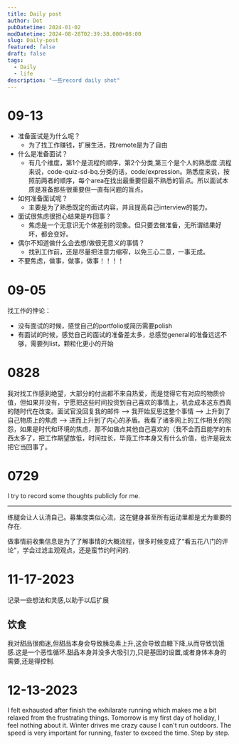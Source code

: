 ```yaml
---
title: Daily post
author: Dot
pubDatetime: 2024-01-02
modDatetime: 2024-08-28T02:39:38.000+08:00
slug: Daily-post
featured: false
draft: false
tags:
  - Daily
  - life
description: "一些record daily shot"
---
```


# 09-13

- 准备面试是为什么呢？
  - 为了找工作赚钱，扩展生活，找remote是为了自由
- 什么是准备面试？
  - 有几个维度，第1个是流程的顺序，第2个分类,第三个是个人的熟悉度.流程来说，code-quiz-sd-bq.分类的话，code/expression。熟悉度来说，按照前两者的顺序，每个area在找出最重要但最不熟悉的盲点。所以面试本质是准备那些很重要但一直有问题的盲点。
- 如何准备面试呢？
  - 主要是为了熟悉既定的面试内容，并且提高自己interview的能力。
- 面试很焦虑很担心结果是咋回事？
  - 焦虑是一个无意识无个体差别的现象。但只要去做准备，无所谓结果好坏，都会变好。
- 偶尔不知道做什么会去想/做很无意义的事情？
  - 找到工作前，还是尽量把注意力缩窄，以免三心二意，一事无成。
- 不要焦虑，做事，做事，做事！！！！

# 09-05

找工作的悖论：

- 没有面试的时候，感觉自己的portfolio或简历需要polish
- 有面试的时候，感觉自己的面试的准备差太多，总感觉general的准备远远不够，需要列list，颗粒化更小的开始

# 0828

我对找工作感到绝望，大部分的付出都不来自热爱，而是觉得它有对应的物质价值，但如果并没有，宁愿把这些时间投资到自己喜欢的事情上，机会成本这东西真的随时代在改变。面试官没回复我的邮件 --> 我开始反思这整个事情 --> 上升到了自己物质上的焦虑 --> 进而上升到了内心的矛盾。我看了诸多网上的工作相关的抱怨，如果是时代和环境的焦虑，那不如做点其他自己喜欢的（我不会而且能学的东西太多了，把工作期望放低，时间拉长，毕竟工作本身又有什么价值，也许是我太把它当回事了。

# 0729

I try to record some thoughts publicly for me.

---

练腿会让人认清自己。募集度类似心流，这在健身甚至所有运动里都是尤为重要的存在.

做事情前收集信息是为了了解事情的大概流程，很多时候变成了“看五花八门的评论”，学会过滤主观观点，还是蛮节约时间的.

# 11-17-2023

记录一些想法和灵感,以助于以后扩展

## 饮食

我对甜品很痴迷,但甜品本身会导致胰岛素上升,这会导致血糖下降,从而导致饥饿感.这是一个恶性循环.甜品本身并没多大吸引力,只是基因的设置,或者身体本身的需要,还是得控制.

# 12-13-2023

I felt exhausted after finish the exhilarate running which makes me a bit relaxed from the frustrating things.
Tomorrow is my first day of holiday, I feel nothing about it.
Winter drives me crazy cause I can't run outdoors. The speed is very important for running, faster to exceed the time.
Step by step.
